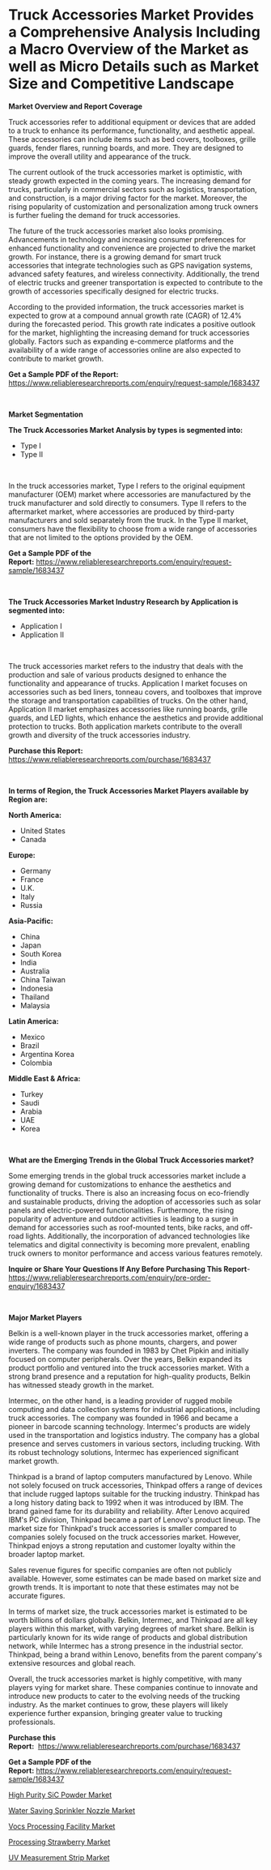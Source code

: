 <p><h1>Truck Accessories Market Provides a Comprehensive Analysis Including a Macro Overview of the Market as well as Micro Details such as Market Size and Competitive Landscape</h1></p><p><strong>Market Overview and Report Coverage</strong></p>
<p><p>Truck accessories refer to additional equipment or devices that are added to a truck to enhance its performance, functionality, and aesthetic appeal. These accessories can include items such as bed covers, toolboxes, grille guards, fender flares, running boards, and more. They are designed to improve the overall utility and appearance of the truck.</p><p>The current outlook of the truck accessories market is optimistic, with steady growth expected in the coming years. The increasing demand for trucks, particularly in commercial sectors such as logistics, transportation, and construction, is a major driving factor for the market. Moreover, the rising popularity of customization and personalization among truck owners is further fueling the demand for truck accessories. </p><p>The future of the truck accessories market also looks promising. Advancements in technology and increasing consumer preferences for enhanced functionality and convenience are projected to drive the market growth. For instance, there is a growing demand for smart truck accessories that integrate technologies such as GPS navigation systems, advanced safety features, and wireless connectivity. Additionally, the trend of electric trucks and greener transportation is expected to contribute to the growth of accessories specifically designed for electric trucks.</p><p>According to the provided information, the truck accessories market is expected to grow at a compound annual growth rate (CAGR) of 12.4% during the forecasted period. This growth rate indicates a positive outlook for the market, highlighting the increasing demand for truck accessories globally. Factors such as expanding e-commerce platforms and the availability of a wide range of accessories online are also expected to contribute to market growth.</p></p>
<p><strong>Get a Sample PDF of the Report:</strong> <a href="https://www.reliableresearchreports.com/enquiry/request-sample/1683437">https://www.reliableresearchreports.com/enquiry/request-sample/1683437</a></p>
<p>&nbsp;</p>
<p><strong>Market Segmentation</strong></p>
<p><strong>The Truck Accessories Market Analysis by types is segmented into:</strong></p>
<p><ul><li>Type I</li><li>Type II</li></ul></p>
<p>&nbsp;</p>
<p><p>In the truck accessories market, Type I refers to the original equipment manufacturer (OEM) market where accessories are manufactured by the truck manufacturer and sold directly to consumers. Type II refers to the aftermarket market, where accessories are produced by third-party manufacturers and sold separately from the truck. In the Type II market, consumers have the flexibility to choose from a wide range of accessories that are not limited to the options provided by the OEM.</p></p>
<p><strong>Get a Sample PDF of the Report:</strong>&nbsp;<a href="https://www.reliableresearchreports.com/enquiry/request-sample/1683437">https://www.reliableresearchreports.com/enquiry/request-sample/1683437</a></p>
<p>&nbsp;</p>
<p><strong>The Truck Accessories Market Industry Research by Application is segmented into:</strong></p>
<p><ul><li>Application I</li><li>Application II</li></ul></p>
<p>&nbsp;</p>
<p><p>The truck accessories market refers to the industry that deals with the production and sale of various products designed to enhance the functionality and appearance of trucks. Application I market focuses on accessories such as bed liners, tonneau covers, and toolboxes that improve the storage and transportation capabilities of trucks. On the other hand, Application II market emphasizes accessories like running boards, grille guards, and LED lights, which enhance the aesthetics and provide additional protection to trucks. Both application markets contribute to the overall growth and diversity of the truck accessories industry.</p></p>
<p><strong>Purchase this Report:</strong>&nbsp; <a href="https://www.reliableresearchreports.com/purchase/1683437">https://www.reliableresearchreports.com/purchase/1683437</a></p>
<p>&nbsp;</p>
<p><strong>In terms of Region, the Truck Accessories Market Players available by Region are:</strong></p>
<p>
    <p> <strong> North America: </strong>
        <ul>
            <li>United States</li>
            <li>Canada</li>
        </ul>
        </p> 
    <p> <strong> Europe: </strong>
        <ul>
            <li>Germany</li>
            <li>France</li>
            <li>U.K.</li>
            <li>Italy</li>
            <li>Russia</li>
        </ul>
        </p> 
    <p> <strong> Asia-Pacific: </strong>
        <ul>
            <li>China</li>
            <li>Japan</li>
            <li>South Korea</li>
            <li>India</li>
            <li>Australia</li>
            <li>China Taiwan</li>
            <li>Indonesia</li>
            <li>Thailand</li>
            <li>Malaysia</li>
        </ul>
        </p> 
    <p> <strong> Latin America: </strong>
        <ul>
            <li>Mexico</li>
            <li>Brazil</li>
            <li>Argentina Korea</li>
            <li>Colombia</li>
        </ul>
        </p> 
    <p> <strong> Middle East & Africa: </strong>
        <ul>
            <li>Turkey</li>
            <li>Saudi</li>
            <li>Arabia</li>
            <li>UAE</li>
            <li>Korea</li>
        </ul>
    </p>
    </p>
<p>&nbsp;</p>
<p><strong>What are the Emerging Trends in the Global Truck Accessories market?</strong></p>
<p><p>Some emerging trends in the global truck accessories market include a growing demand for customizations to enhance the aesthetics and functionality of trucks. There is also an increasing focus on eco-friendly and sustainable products, driving the adoption of accessories such as solar panels and electric-powered functionalities. Furthermore, the rising popularity of adventure and outdoor activities is leading to a surge in demand for accessories such as roof-mounted tents, bike racks, and off-road lights. Additionally, the incorporation of advanced technologies like telematics and digital connectivity is becoming more prevalent, enabling truck owners to monitor performance and access various features remotely.</p></p>
<p><strong>Inquire or Share Your Questions If Any Before Purchasing This Report</strong>- <a href="https://www.reliableresearchreports.com/enquiry/pre-order-enquiry/1683437">https://www.reliableresearchreports.com/enquiry/pre-order-enquiry/1683437</a></p>
<p>&nbsp;</p>
<p><strong>Major Market Players</strong></p>
<p><p>Belkin is a well-known player in the truck accessories market, offering a wide range of products such as phone mounts, chargers, and power inverters. The company was founded in 1983 by Chet Pipkin and initially focused on computer peripherals. Over the years, Belkin expanded its product portfolio and ventured into the truck accessories market. With a strong brand presence and a reputation for high-quality products, Belkin has witnessed steady growth in the market.</p><p>Intermec, on the other hand, is a leading provider of rugged mobile computing and data collection systems for industrial applications, including truck accessories. The company was founded in 1966 and became a pioneer in barcode scanning technology. Intermec's products are widely used in the transportation and logistics industry. The company has a global presence and serves customers in various sectors, including trucking. With its robust technology solutions, Intermec has experienced significant market growth.</p><p>Thinkpad is a brand of laptop computers manufactured by Lenovo. While not solely focused on truck accessories, Thinkpad offers a range of devices that include rugged laptops suitable for the trucking industry. Thinkpad has a long history dating back to 1992 when it was introduced by IBM. The brand gained fame for its durability and reliability. After Lenovo acquired IBM's PC division, Thinkpad became a part of Lenovo's product lineup. The market size for Thinkpad's truck accessories is smaller compared to companies solely focused on the truck accessories market. However, Thinkpad enjoys a strong reputation and customer loyalty within the broader laptop market.</p><p>Sales revenue figures for specific companies are often not publicly available. However, some estimates can be made based on market size and growth trends. It is important to note that these estimates may not be accurate figures.</p><p>In terms of market size, the truck accessories market is estimated to be worth billions of dollars globally. Belkin, Intermec, and Thinkpad are all key players within this market, with varying degrees of market share. Belkin is particularly known for its wide range of products and global distribution network, while Intermec has a strong presence in the industrial sector. Thinkpad, being a brand within Lenovo, benefits from the parent company's extensive resources and global reach.</p><p>Overall, the truck accessories market is highly competitive, with many players vying for market share. These companies continue to innovate and introduce new products to cater to the evolving needs of the trucking industry. As the market continues to grow, these players will likely experience further expansion, bringing greater value to trucking professionals.</p></p>
<p><strong>Purchase this Report:</strong>&nbsp;&nbsp;<a href="https://www.reliableresearchreports.com/purchase/1683437">https://www.reliableresearchreports.com/purchase/1683437</a></p>
<p></p>
<p><strong>Get a Sample PDF of the Report:</strong>&nbsp;<a href="https://www.reliableresearchreports.com/enquiry/request-sample/1683437">https://www.reliableresearchreports.com/enquiry/request-sample/1683437</a></p>
<p><p><a href="https://github.com/pizolina/Market-Research-Report-List-1/blob/main/high-purity-sic-powder-market.md">High Purity SiC Powder Market</a></p><p><a href="https://www.linkedin.com/pulse/water-saving-sprinkler-nozzle-market-size-share-global/">Water Saving Sprinkler Nozzle Market</a></p><p><a href="https://github.com/sofayahoo2023/Market-Research-Report-List-1/blob/main/vocs-processing-facility-market.md">Vocs Processing Facility Market</a></p><p><a href="https://medium.com/@waltercruz6g/processing-strawberry-market-outlook-industry-overview-and-forecast-2023-to-2030-2e0f56e9a151">Processing Strawberry Market</a></p><p><a href="https://www.linkedin.com/pulse/uv-measurement-strip-market-size-share-global-analysis/">UV Measurement Strip Market</a></p></p>